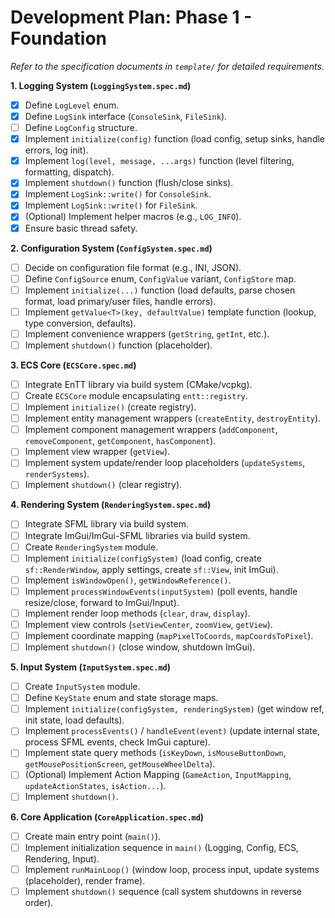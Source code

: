 # Development Plan: Phase 1 - Foundation

*Refer to the specification documents in `template/` for detailed requirements.*

**1. Logging System (`LoggingSystem.spec.md`)**
- [x] Define `LogLevel` enum.
- [x] Define `LogSink` interface (`ConsoleSink`, `FileSink`).
- [ ] Define `LogConfig` structure.
- [x] Implement `initialize(config)` function (load config, setup sinks, handle errors, log init).
- [x] Implement `log(level, message, ...args)` function (level filtering, formatting, dispatch).
- [x] Implement `shutdown()` function (flush/close sinks).
- [x] Implement `LogSink::write()` for `ConsoleSink`.
- [x] Implement `LogSink::write()` for `FileSink`.
- [x] (Optional) Implement helper macros (e.g., `LOG_INFO`).
- [x] Ensure basic thread safety.

**2. Configuration System (`ConfigSystem.spec.md`)**
- [ ] Decide on configuration file format (e.g., INI, JSON).
- [ ] Define `ConfigSource` enum, `ConfigValue` variant, `ConfigStore` map.
- [ ] Implement `initialize(...)` function (load defaults, parse chosen format, load primary/user files, handle errors).
- [ ] Implement `getValue<T>(key, defaultValue)` template function (lookup, type conversion, defaults).
- [ ] Implement convenience wrappers (`getString`, `getInt`, etc.).
- [ ] Implement `shutdown()` function (placeholder).

**3. ECS Core (`ECSCore.spec.md`)**
- [ ] Integrate EnTT library via build system (CMake/vcpkg).
- [ ] Create `ECSCore` module encapsulating `entt::registry`.
- [ ] Implement `initialize()` (create registry).
- [ ] Implement entity management wrappers (`createEntity`, `destroyEntity`).
- [ ] Implement component management wrappers (`addComponent`, `removeComponent`, `getComponent`, `hasComponent`).
- [ ] Implement view wrapper (`getView`).
- [ ] Implement system update/render loop placeholders (`updateSystems`, `renderSystems`).
- [ ] Implement `shutdown()` (clear registry).

**4. Rendering System (`RenderingSystem.spec.md`)**
- [ ] Integrate SFML library via build system.
- [ ] Integrate ImGui/ImGui-SFML libraries via build system.
- [ ] Create `RenderingSystem` module.
- [ ] Implement `initialize(configSystem)` (load config, create `sf::RenderWindow`, apply settings, create `sf::View`, init ImGui).
- [ ] Implement `isWindowOpen()`, `getWindowReference()`.
- [ ] Implement `processWindowEvents(inputSystem)` (poll events, handle resize/close, forward to ImGui/Input).
- [ ] Implement render loop methods (`clear`, `draw`, `display`).
- [ ] Implement view controls (`setViewCenter`, `zoomView`, `getView`).
- [ ] Implement coordinate mapping (`mapPixelToCoords`, `mapCoordsToPixel`).
- [ ] Implement `shutdown()` (close window, shutdown ImGui).

**5. Input System (`InputSystem.spec.md`)**
- [ ] Create `InputSystem` module.
- [ ] Define `KeyState` enum and state storage maps.
- [ ] Implement `initialize(configSystem, renderingSystem)` (get window ref, init state, load defaults).
- [ ] Implement `processEvents()` / `handleEvent(event)` (update internal state, process SFML events, check ImGui capture).
- [ ] Implement state query methods (`isKeyDown`, `isMouseButtonDown`, `getMousePositionScreen`, `getMouseWheelDelta`).
- [ ] (Optional) Implement Action Mapping (`GameAction`, `InputMapping`, `updateActionStates`, `isAction...`).
- [ ] Implement `shutdown()`.

**6. Core Application (`CoreApplication.spec.md`)**
- [ ] Create main entry point (`main()`).
- [ ] Implement initialization sequence in `main()` (Logging, Config, ECS, Rendering, Input).
- [ ] Implement `runMainLoop()` (window loop, process input, update systems (placeholder), render frame).
- [ ] Implement `shutdown()` sequence (call system shutdowns in reverse order).